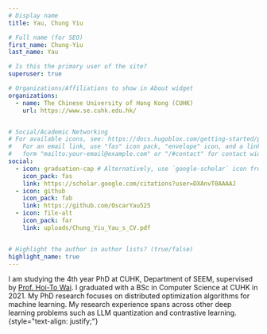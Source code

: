 ```yaml
---
# Display name
title: Yau, Chung Yiu

# Full name (for SEO)
first_name: Chung-Yiu
last_name: Yau

# Is this the primary user of the site?
superuser: true

# Organizations/Affiliations to show in About widget
organizations:
  - name: The Chinese University of Hong Kong (CUHK)
    url: https://www.se.cuhk.edu.hk/


# Social/Academic Networking
# For available icons, see: https://docs.hugoblox.com/getting-started/page-builder/#icons
#   For an email link, use "fas" icon pack, "envelope" icon, and a link in the
#   form "mailto:your-email@example.com" or "/#contact" for contact widget.
social:
  - icon: graduation-cap # Alternatively, use `google-scholar` icon from `ai` icon pack
    icon_pack: fas
    link: https://scholar.google.com/citations?user=DXAnvT0AAAAJ
  - icon: github
    icon_pack: fab
    link: https://github.com/OscarYau525
  - icon: file-alt
    icon_pack: far
    link: uploads/Chung_Yiu_Yau_s_CV.pdf


# Highlight the author in author lists? (true/false)
highlight_name: true
---
```


I am studying the 4th year PhD at CUHK, Department of SEEM, supervised by [Prof. Hoi-To Wai](https://www1.se.cuhk.edu.hk/~htwai/). I graduated with a BSc in Computer Science at CUHK in 2021. My PhD research focuses on <span class="dist-opt">distributed optimization algorithms</span> for machine learning. My research experience spans across other deep learning problems such as LLM quantization and contrastive learning.
{style="text-align: justify;"}
